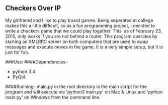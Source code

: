 Checkers Over IP
-------------------------------------------

My girlfriend and I like to play board games. Being seperated at college makes this a little difficult, so as a fun programming project, I decided to write a checkers game that we could play together. This, as of February 23, 2015, only works if you are not behind a router. This program operates by starting an XMLRPC server on both computers that are used to swap messages and execute moves in the game. It is a very simple setup, but it is just for fun.

###Use:
####Dependencies-

- python 3.4
- PyQt4

####Running-
main.py in the root directory is the main script for the program and will execute via 'python3 main.py' on Mac & Linux and 'python main.py' on Windows from the command line.